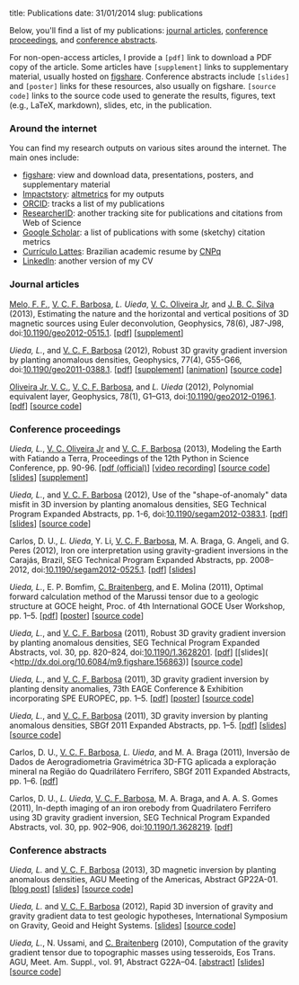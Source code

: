 title: Publications
date: 31/01/2014
slug: publications

Below, you'll find a list of my publications:
[journal articles](#articles),
[conference proceedings](#proceedings),
and [conference abstracts](#conference-abstracts).

For non-open-access articles,
I provide a `[pdf]` link to download a PDF copy of the article.
Some articles have `[supplement]` links to supplementary material,
usually hosted on [figshare](http://figshare.com/).
Conference abstracts include `[slides]` and `[poster]` links
for these resources, also usually on figshare.
`[source code]` links to
the source code used to generate
the results, figures, text (e.g., LaTeX, markdown), slides, etc,
in the publication.

### Around the internet

You can find my research outputs on various sites around the internet.
The main ones include:

* [figshare](http://figshare.com/authors/Leonardo%20Uieda/97471): view and
  download data, presentations, posters, and supplementary material
* [Impactstory](http://impactstory.org/leouieda):
  [altmetrics](http://en.wikipedia.org/wiki/Altmetrics) for my outputs
* [ORCID](http://orcid.org/0000-0001-6123-9515): tracks a list of my
  publications
* [ResearcherID](http://www.researcherid.com/rid/G-3258-2012): another tracking
  site for publications and citations from Web of Science
* [Google Scholar](http://scholar.google.com.br/citations?user=qfmPrUEAAAAJ):
  a list of publications with some (sketchy) citation metrics
* [Currículo Lattes](http://buscatextual.cnpq.br/buscatextual/visualizacv.do?metodo=apresentar&id=K4267185H6):
  Brazilian academic resume by [CNPq](http://www.cnpq.br/)
* [LinkedIn](http://www.linkedin.com/in/uieda): another version of my CV

<h3 id="articles">Journal articles</h3>

[Melo, F. F.][figura], [V. C. F. Barbosa][valeria], *L. Uieda*,
[V. C. Oliveira Jr][birocoles],
and [J. B. C. Silva][jb] (2013),
Estimating the nature and the horizontal and vertical positions
of 3D magnetic sources using Euler deconvolution,
Geophysics, 78(6), J87-J98,
doi:[10.1190/geo2012-0515.1](http://dx.doi.org/10.1190/geo2012-0515.1).
[[pdf](/pdf/paper-euler-plateau-2013.pdf)]
[[supplement](http://dx.doi.org/10.6084/m9.figshare.649433)]

*Uieda, L.*, and [V. C. F. Barbosa][valeria] (2012),
Robust 3D gravity gradient inversion by planting anomalous densities,
Geophysics, 77(4), G55-G66,
doi:[10.1190/geo2011-0388.1](http://library.seg.org/doi/abs/10.1190/geo2011-0388.1).
[[pdf](/pdf/paper-planting-anomalous-densities-2012.pdf)]
[[supplement](http://dx.doi.org/10.6084/m9.figshare.91574)]
[[animation](http://dx.doi.org/10.6084/m9.figshare.91469)]
[[source code](https://github.com/pinga-lab/paper-planting-densities)]

[Oliveira Jr, V. C.][birocoles], [V. C. F. Barbosa][valeria], and
*L. Uieda* (2012),
Polynomial equivalent layer, Geophysics, 78(1), G1–G13,
doi:[10.1190/geo2012-0196.1](http://library.seg.org/doi/abs/10.1190/geo2012-0196.1).
[[pdf](/pdf/paper-polynomail-eqlayer-2012.pdf)]
[[source code](
https://github.com/leouieda/fatiando/blob/master/fatiando/gravmag/eqlayer.py)]

<h3 id="proceedings">Conference proceedings</h3>

*Uieda, L.*, [V. C. Oliveira Jr][birocoles] and [V. C. F. Barbosa][valeria]
(2013),
Modeling the Earth with Fatiando a Terra,
Proceedings of the 12th Python in Science Conference, pp. 90-96.
[[pdf (official)](http://conference.scipy.org/proceedings/scipy2013/uieda.html)]
[[video recording](http://www.youtube.com/watch?v=Ec38h1oB8cc)]
[[source code](https://github.com/leouieda/scipy2013)]
[[slides](http://leouieda.github.io/scipy2013/?theme=night#/)]
[[supplement](http://dx.doi.org/10.6084/m9.figshare.708390)]

*Uieda, L.*, and [V. C. F. Barbosa][valeria] (2012),
Use of the "shape-of-anomaly" data misfit in 3D inversion by planting
anomalous densities, SEG Technical Program Expanded Abstracts, pp. 1-6,
doi:[10.1190/segam2012-0383.1](http://library.seg.org/doi/abs/10.1190/segam2012-0383.1).
[[pdf](/pdf/seg-2012.pdf)]
[[slides](http://dx.doi.org/10.6084/m9.figshare.156864)]
[[source code](https://github.com/leouieda/seg2012)]

Carlos, D. U., *L. Uieda*, Y. Li, [V. C. F. Barbosa][valeria], M. A. Braga,
G. Angeli, and G. Peres (2012),
Iron ore interpretation using gravity-gradient inversions in the Carajás,
Brazil, SEG Technical Program Expanded Abstracts, pp. 2008–2012,
doi:[10.1190/segam2012-0525.1](http://library.seg.org/doi/abs/10.1190/segam2012-0525.1).
[[pdf](/pdf/seg-carlos-2012.pdf)]
[[slides](http://dx.doi.org/10.6084/m9.figshare.156865)]

*Uieda, L.*, E. P. Bomfim, [C. Braitenberg][carla], and E. Molina (2011),
Optimal forward calculation method of the Marussi tensor due to a geologic
structure at GOCE height,
Proc. of 4th International GOCE User Workshop, pp. 1–5.
[[pdf](/pdf/goce-2011.pdf)]
[[poster](http://dx.doi.org/10.6084/m9.figshare.92624)]
[[source code](https://github.com/leouieda/goce2011)]

*Uieda, L.*, and [V. C. F. Barbosa][valeria] (2011),
Robust 3D gravity gradient inversion by planting anomalous densities,
SEG Technical Program Expanded Abstracts, vol. 30, pp. 820–824,
doi:[10.1190/1.3628201](http://library.seg.org/doi/abs/10.1190/1.3628201).
[[pdf](/pdf/seg-2011.pdf)]
[[slides]( <http://dx.doi.org/10.6084/m9.figshare.156863)]
[[source code](https://github.com/leouieda/seg2011)]

*Uieda, L.*, and [V. C. F. Barbosa][valeria] (2011),
3D gravity gradient inversion by planting density anomalies,
73th EAGE Conference & Exhibition incorporating SPE EUROPEC, pp. 1–5.
[[pdf](/pdf/eage-2011.pdf)]
[[poster](http://dx.doi.org/10.6084/m9.figshare.91511)]
[[source code](https://github.com/leouieda/eage2011)]

*Uieda, L.*, and [V. C. F. Barbosa][valeria] (2011),
3D gravity inversion by planting anomalous densities,
SBGf 2011 Expanded Abstracts, pp. 1–5.
[[pdf](/pdf/sbgf-2011.pdf)]
[[slides](http://dx.doi.org/10.6084/m9.figshare.156861)]
[[source code](https://github.com/leouieda/sbgf2011)]

Carlos, D. U., [V. C. F. Barbosa][valeria], *L. Uieda*, and M. A. Braga
(2011),
Inversão de Dados de Aerogradiometria Gravimétrica 3D-FTG aplicada a exploração
mineral na Região do Quadrilátero Ferrífero,
SBGf 2011 Expanded Abstracts, pp. 1–6.
[[pdf](/pdf/sbgf-carlos-2011.pdf)]

Carlos, D. U., *L. Uieda*, [V. C. F. Barbosa][valeria], M. A. Braga, and
A. A. S. Gomes (2011),
In-depth imaging of an iron orebody from Quadrilatero Ferrifero using 3D
gravity gradient inversion, SEG Technical Program Expanded Abstracts, vol. 30,
pp. 902–906,
doi:[10.1190/1.3628219](http://library.seg.org/doi/abs/10.1190/1.3628219).
[[pdf](/pdf/seg-carlos-2011.pdf)]

<h3 id="conference-abstracts">Conference abstracts</h3>

*Uieda, L.* and [V. C. F. Barbosa][valeria] (2013),
3D magnetic inversion by planting anomalous densities,
AGU Meeting of the Americas, Abstract GP22A-01.
[[blog post](
http://fatiando.org/blog/2013-05-27-agu-meeting-of-the-americas.html)]
[[slides](http://dx.doi.org/10.6084/m9.figshare.703651)]
[[source code](https://github.com/leouieda/agu-cancun2013)]

*Uieda, L.* and [V. C. F. Barbosa][valeria] (2012),
Rapid 3D inversion of gravity and gravity gradient data to test geologic
hypotheses,
International Symposium on Gravity, Geoid and Height Systems.
[[slides](http://dx.doi.org/10.6084/m9.figshare.156859)]
[[source code](https://github.com/leouieda/gghs2012)]

*Uieda, L.*, N. Ussami, and [C. Braitenberg][carla] (2010),
Computation of the gravity gradient tensor due to topographic masses
using tesseroids, Eos Trans. AGU, Meet. Am. Suppl., vol. 91, Abstract G22A–04.
[[abstract](http://www.agu.org/cgi-bin/SFgate/SFgate?language=English&verbose=0&listenv=table&application=ja10&convert=&converthl=&refinequery=&formintern=&formextern=&transquery=au=uieda&_lines=&multiple=0&descriptor=/data/epubs/wais/indexes/ja10/ja10%7C1000%7C3828%7CComputation%20of%20the%20gravity%20gradient%20tensor%20due%20to%20topographic%20masses%20using%20tesseroids%7CHTML%7Clocalhost:0%7C/data/epubs/wais/indexes/ja10/ja10%7C2890230%202894058%20/data2/epubs/wais/data/ja10/ja10.txt)]
[[slides](http://dx.doi.org/10.6084/m9.figshare.156858)]
[[source code](https://github.com/leouieda/agu2010)]

[birocoles]: http://fatiando.org/people/oliveira-jr/
[valeria]: http://lattes.cnpq.br/0391036221142471
[jb]: http://lattes.cnpq.br/1870725463184491
[figura]: http://lattes.cnpq.br/6001771792254742
[carla]: http://www2.units.it/geodin/biobraitenberg.html
